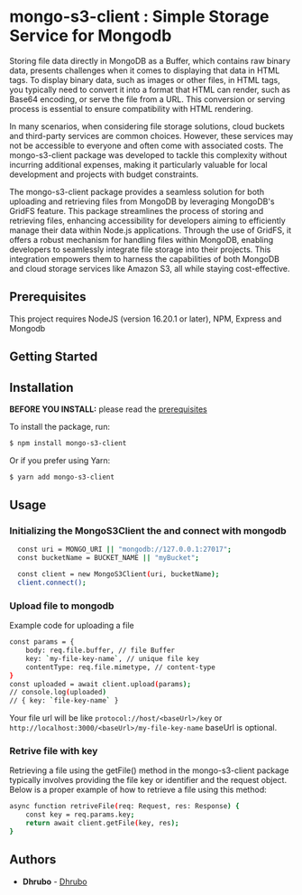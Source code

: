 # mongo-s3-client : Simple Storage Service for Mongodb

Storing file data directly in MongoDB as a Buffer, which contains raw binary data, presents challenges when it comes to displaying that data in HTML tags. To display binary data, such as images or other files, in HTML tags, you typically need to convert it into a format that HTML can render, such as Base64 encoding, or serve the file from a URL. This conversion or serving process is essential to ensure compatibility with HTML rendering.

In many scenarios, when considering file storage solutions, cloud buckets and third-party services are common choices. However, these services may not be accessible to everyone and often come with associated costs. The mongo-s3-client package was developed to tackle this complexity without incurring additional expenses, making it particularly valuable for local development and projects with budget constraints.

The mongo-s3-client package provides a seamless solution for both uploading and retrieving files from MongoDB by leveraging MongoDB's GridFS feature. This package streamlines the process of storing and retrieving files, enhancing accessibility for developers aiming to efficiently manage their data within Node.js applications. Through the use of GridFS, it offers a robust mechanism for handling files within MongoDB, enabling developers to seamlessly integrate file storage into their projects. This integration empowers them to harness the capabilities of both MongoDB and cloud storage services like Amazon S3, all while staying cost-effective.

## Prerequisites

This project requires NodeJS (version 16.20.1 or later), NPM, Express and Mongodb

## Getting Started

## Installation

**BEFORE YOU INSTALL:** please read the [prerequisites](#prerequisites)

To install the package, run:

```sh
$ npm install mongo-s3-client
```

Or if you prefer using Yarn:

```sh
$ yarn add mongo-s3-client
```

## Usage

### Initializing the MongoS3Client the and connect with mongodb

```sh
  const uri = MONGO_URI || "mongodb://127.0.0.1:27017";
  const bucketName = BUCKET_NAME || "myBucket";

  const client = new MongoS3Client(uri, bucketName);
  client.connect();
```

### Upload file to mongodb

Example code for uploading a file

```sh
const params = {
	body: req.file.buffer, // file Buffer
	key: `my-file-key-name`, // unique file key
	contentType: req.file.mimetype, // content-type
}
const uploaded = await client.upload(params);
// console.log(uploaded)
// { key: `file-key-name` }
```

Your file url will be like `protocol://host/<baseUrl>/key` or `http://localhost:3000/<baseUrl>/my-file-key-name`
baseUrl is optional.

### Retrive file with key

Retrieving a file using the getFile() method in the mongo-s3-client package typically involves providing the file key or identifier and the request object. Below is a proper example of how to retrieve a file using this method:

```sh
async function retriveFile(req: Request, res: Response) {
	const key = req.params.key;
	return await client.getFile(key, res);
}
```

## Authors

-   **Dhrubo** - [Dhrubo](https://github.com/dhrubo020)
